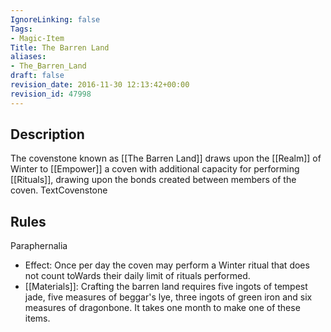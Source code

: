 ```yaml
---
IgnoreLinking: false
Tags:
- Magic-Item
Title: The Barren Land
aliases:
- The_Barren_Land
draft: false
revision_date: 2016-11-30 12:13:42+00:00
revision_id: 47998
---
```


## Description
The covenstone known as [[The Barren Land]] draws upon the [[Realm]] of Winter to [[Empower]] a coven with additional capacity for performing [[Rituals]], drawing upon the bonds created between members of the coven.
TextCovenstone
## Rules
Paraphernalia
* Effect: Once per day the coven may perform a Winter ritual that does not count toWards their daily limit of rituals performed.
* [[Materials]]: Crafting the barren land requires five ingots of tempest jade, five measures of beggar's lye, three ingots of green iron and six measures of dragonbone. It takes one month to make one of these items.